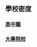 ## 學校密度
### [高中職](https://github.com/cpeggy/PL/blob/main/Homework4/analyzeschool/1103_highschoolAnalyze.ipynb)
### [大專院校](https://github.com/cpeggy/PL/blob/main/Homework4/analyzeschool/1103_UniversityAnalyze.ipynb)
